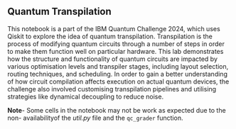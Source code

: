 ## Quantum Transpilation

This notebook is a part of the IBM Quantum Challenge 2024, which uses Qiskit to explore the idea of quantum transpilation. Transpilation is the process of modifying quantum circuits through a number of steps in order to make them function well on particular hardware. This lab demonstrates how the structure and functionality of quantum circuits are impacted by various optimisation levels and transpiler stages, including layout selection, routing techniques, and scheduling. In order to gain a better understanding of how circuit compilation affects execution on actual quantum devices, the challenge also involved customising transpilation pipelines and utilising strategies like dynamical decoupling to reduce noise.

**Note**- Some cells in the notebook may not be work as expected due to the non- availabilityof  the *util.py* file and the `qc_grader` function.